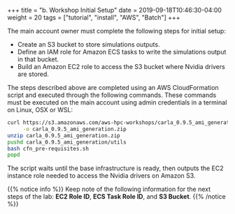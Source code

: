 +++
title = "b. Workshop Initial Setup"
date = 2019-09-18T10:46:30-04:00
weight = 20
tags = ["tutorial", "install", "AWS", "Batch"]
+++

The main account owner must complete the following steps for initial setup:

- Create an S3 bucket to store simulations outputs.
- Define an IAM role for Amazon ECS tasks to write the simulations output in that bucket.
- Build an Amazon EC2 role to access the S3 bucket where Nvidia drivers are stored.

The steps described above are completed using an AWS CloudFormation script and executed through the following commands. These commands must be executed on the main account using admin credentials in a terminal on Linux, OSX or WSL:

```bash
curl https://s3.amazonaws.com/aws-hpc-workshops/carla_0.9.5_ami_generation.zip \
     -o carla_0.9.5_ami_generation.zip
unzip carla_0.9.5_ami_generation.zip
pushd carla_0.9.5_ami_generation/utils
bash cfn_pre-requisites.sh
popd
```

The script waits until the base infrastructure is ready, then outputs the EC2 instance role needed to access the Nvidia drivers on Amazon S3.

{{% notice info %}}
Keep note of the following information for the next steps of the lab: **EC2 Role ID**, **ECS Task Role ID**, and **S3 Bucket**.
{{% /notice %}}
